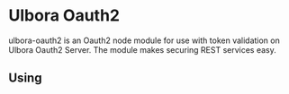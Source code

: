 Ulbora Oauth2 
=============

ulbora-oauth2 is an Oauth2 node module for use with token validation on Ulbora Oauth2 Server.
The module makes securing REST services easy.

## Using